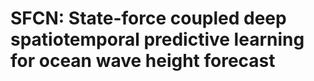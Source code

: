 # SFCN: State-force coupled deep spatiotemporal predictive learning for ocean wave height forecast

